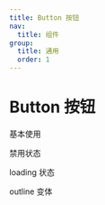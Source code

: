 ```yaml
---
title: Button 按钮
nav:
  title: 组件
group:
  title: 通用
  order: 1
---
```


# Button 按钮

基本使用

<code src="./demos/base.tsx"></code>

禁用状态

<code src="./demos/disabled.tsx"></code>

loading 状态

<code src="./demos/loading.tsx"></code>

outline 变体

<code src="./demos/outline.tsx"></code>
